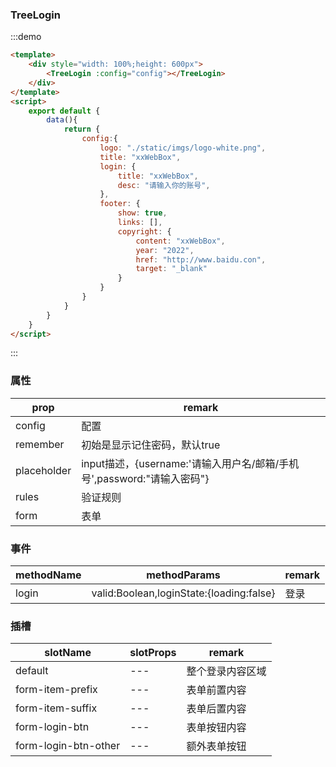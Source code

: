 ### TreeLogin

:::demo

```html
<template>
    <div style="width: 100%;height: 600px">
        <TreeLogin :config="config"></TreeLogin>
    </div>
</template>
<script>
    export default {
        data(){
            return {
                config:{
                    logo: "./static/imgs/logo-white.png",
                    title: "xxWebBox",
                    login: {
                        title: "xxWebBox",
                        desc: "请输入你的账号",
                    },
                    footer: {
                        show: true,
                        links: [],
                        copyright: {
                            content: "xxWebBox",
                            year: "2022",
                            href: "http://www.baidu.con",
                            target: "_blank"
                        }
                    }
                }
            }
        }
    }
</script>
```
:::

### 属性

|prop| remark           |
|---|------------------|
|config| 配置               |
|remember| 初始是显示记住密码，默认true |
|placeholder| input描述，{username:'请输入用户名/邮箱/手机号',password:"请输入密码"}         |
|rules| 验证规则             |
|form| 表单               |

### 事件
|methodName| methodParams                | remark |
|---|-----------------------------|------|
|login| valid:Boolean,loginState:{loading:false} | 登录   |



### 插槽

| slotName | slotProps | remark   |
|----------|-----------|----------|
| default  | ---       | 整个登录内容区域 |
| form-item-prefix  | ---       | 表单前置内容   |
| form-item-suffix  |---| 表单后置内容   |
|form-login-btn|---| 表单按钮内容   |
|form-login-btn-other|---| 额外表单按钮   |